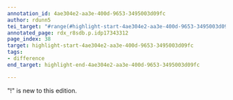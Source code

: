 ```yaml
---
annotation_id: 4ae304e2-aa3e-400d-9653-3495003d09fc
author: rdunn5
tei_target: "#range(#highlight-start-4ae304e2-aa3e-400d-9653-3495003d09fc, #highlight-end-4ae304e2-aa3e-400d-9653-3495003d09fc)"
annotated_page: rdx_r8sdb.p.idp17343312
page_index: 38
target: highlight-start-4ae304e2-aa3e-400d-9653-3495003d09fc
tags:
- difference
end_target: highlight-end-4ae304e2-aa3e-400d-9653-3495003d09fc

---
```

"!" is new to this edition.